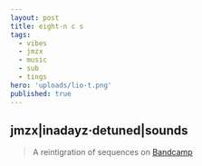 ```yaml
---
layout: post
title: eight·n c s
tags:
  - vibes
  - jmzx
  - music
  - sub
  - tings
hero: 'uploads/lio-t.png'
published: true
---
```

## jmzx|inadayz·detuned|sounds
>A reintigration of sequences on [Bandcamp](https://www.natural-conscious-states.bandcamp.com/releases)
